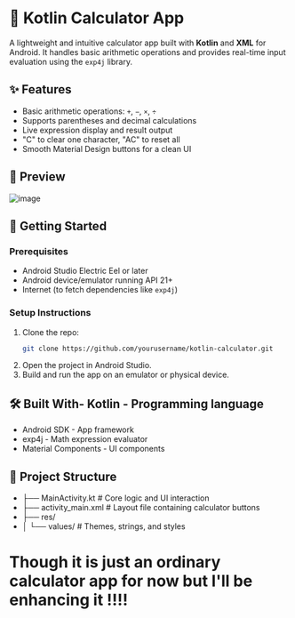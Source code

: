 # 📱 Kotlin Calculator App

A lightweight and intuitive calculator app built with **Kotlin** and **XML** for Android. It handles basic arithmetic operations and provides real-time input evaluation using the `exp4j` library.

## ✨ Features

- Basic arithmetic operations: `+`, `−`, `×`, `÷`
- Supports parentheses and decimal calculations
- Live expression display and result output
- "C" to clear one character, "AC" to reset all
- Smooth Material Design buttons for a clean UI

## 📸 Preview

![image](https://github.com/user-attachments/assets/9f83ca50-dfc4-485f-9768-7a6e4acfc681)


## 🚀 Getting Started

### Prerequisites

- Android Studio Electric Eel or later
- Android device/emulator running API 21+
- Internet (to fetch dependencies like `exp4j`)

### Setup Instructions

1. Clone the repo:
   ```bash
   git clone https://github.com/yourusername/kotlin-calculator.git

2. Open the project in Android Studio.
3. Build and run the app on an emulator or physical device.
   
## 🛠️ Built With- Kotlin - Programming language
- Android SDK - App framework
- exp4j - Math expression evaluator
- Material Components - UI components

## 📂 Project Structure

- ├── MainActivity.kt        # Core logic and UI interaction
- ├── activity_main.xml      # Layout file containing calculator buttons
- ├── res/
- │   └── values/            # Themes, strings, and styles

# Though it is just an ordinary calculator app for now but I'll be enhancing it !!!! 
